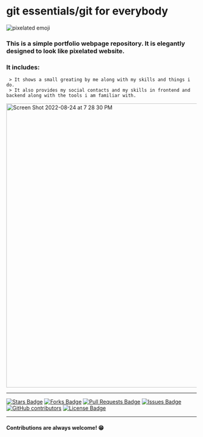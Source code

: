# git essentials/git for everybody
 ![pixelated emoji]([https://myoctocat.com/assets/images/base-octocat.svg](https://img.favpng.com/9/17/2/pixel-art-art-emoji-drawing-png-favpng-GGhVN9n7rTjma6tnTce3HH9P5.jpg))
 

### This is a simple portfolio webpage repository. It is elegantly designed to look like pixelated website.

### It includes:
     > It shows a small greating by me along with my skills and things i do.
     > It also provides my social contacts and my skills in frontend and backend along with the tools i am familiar with.

<img width="753" alt="Screen Shot 2022-08-24 at 7 28 30 PM" src="https://user-images.githubusercontent.com/100453330/186472536-ae9e5f5d-19a7-4b1f-a4f0-c1000c2d2fdc.png">

------------------------------------------------------------------------------------------------------------------------------------

<a href="https://github.com/abhisheknaiidu/awesome-github-profile-readme/stargazers"><img src="https://img.shields.io/github/stars/abhisheknaiidu/awesome-github-profile-readme" alt="Stars Badge"/></a>
<a href="https://github.com/abhisheknaiidu/awesome-github-profile-readme/network/members"><img src="https://img.shields.io/github/forks/abhisheknaiidu/awesome-github-profile-readme" alt="Forks Badge"/></a>
<a href="https://github.com/abhisheknaiidu/awesome-github-profile-readme/pulls"><img src="https://img.shields.io/github/issues-pr/abhisheknaiidu/awesome-github-profile-readme" alt="Pull Requests Badge"/></a>
<a href="https://github.com/abhisheknaiidu/awesome-github-profile-readme/issues"><img src="https://img.shields.io/github/issues/abhisheknaiidu/awesome-github-profile-readme" alt="Issues Badge"/></a>
<a href="https://github.com/abhisheknaiidu/awesome-github-profile-readme/graphs/contributors"><img alt="GitHub contributors" src="https://img.shields.io/github/contributors/abhisheknaiidu/awesome-github-profile-readme?color=2b9348"></a>
<a href="https://github.com/abhisheknaiidu/awesome-github-profile-readme/blob/master/LICENSE"><img src="https://img.shields.io/github/license/abhisheknaiidu/awesome-github-profile-readme?color=2b9348" alt="License Badge"/></a>

------------------------------------------------------------------------------------------------------------------------------------

#### Contributions are always welcome! 😁
